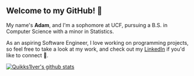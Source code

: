 ## Welcome to my GitHub! 👋

My name's **Adam**, and I'm a sophomore at UCF, pursuing a B.S. in Computer Science with a minor in Statistics.

As an aspiring Software Engineer, I love working on programming projects, so feel free to take a look at my work, and check out my [LinkedIn](https://www.linkedin.com/in/adam-n-fernandes/) if you'd like to connect 🙂.

[![Quikks1lver's github stats](https://github-readme-stats.vercel.app/api?username=Quikks1lver&count_private=true&show_icons=true&theme=material-palenight)](https://github.com/anuraghazra/github-readme-stats)
